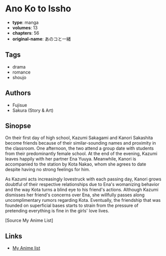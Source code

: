 # Ano Ko to Issho

-   **type**: manga
-   **volumes**: 13
-   **chapters**: 56
-   **original-name**: あのコと一緒

## Tags

-   drama
-   romance
-   shoujo

## Authors

-   Fujisue
-   Sakura (Story & Art)

## Sinopse

On their first day of high school, Kazumi Sakagami and Kanori Sakashita become friends because of their similar-sounding names and proximity in the classroom. One afternoon, the two attend a group date with students from their predominantly female school. At the end of the evening, Kazumi leaves happily with her partner Ena Yuuya. Meanwhile, Kanori is accompanied to the station by Kota Nakao, whom she agrees to date despite having no strong feelings for him.

As Kazumi acts increasingly lovestruck with each passing day, Kanori grows doubtful of their respective relationships due to Ena's womanizing behavior and the way Kota turns a blind eye to his friend's actions. Although Kazumi dismisses her friend's concerns over Ena, she willfully passes along uncomplimentary rumors regarding Kota. Eventually, the friendship that was founded on superficial bases starts to strain from the pressure of pretending everything is fine in the girls' love lives.

[Source My Anime List]

## Links

-   [My Anime list](https://myanimelist.net/manga/5940/Ano_Ko_to_Issho)
